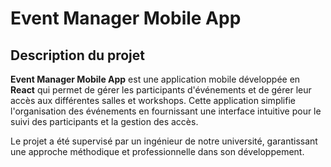 #  Event Manager Mobile App

## Description du projet

**Event Manager Mobile App** est une application mobile développée en **React** qui permet de gérer les participants d'événements et de gérer leur accès aux différentes salles et workshops. Cette application simplifie l'organisation des événements en fournissant une interface intuitive pour le suivi des participants et la gestion des accès.

Le projet a été supervisé par un ingénieur de notre université, garantissant une approche méthodique et professionnelle dans son développement.
